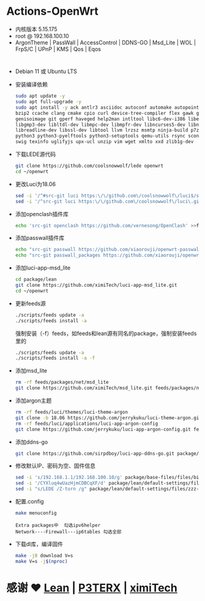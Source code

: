 # Actions-OpenWrt

- 内核版本 5.15.175
- root  @  192.168.100.10
- ArgonTheme | PassWall | AccessControl | DDNS-GO | Msd_Lite | WOL | FrpS/C | UPnP | KMS | Qos | Eqos
#

- Debian 11 或 Ubuntu LTS
- 安装编译依赖
   ```bash
   sudo apt update -y
   sudo apt full-upgrade -y
   sudo apt install -y ack antlr3 asciidoc autoconf automake autopoint binutils bison build-essential \
   bzip2 ccache clang cmake cpio curl device-tree-compiler flex gawk gcc-multilib g++-multilib gettext \
   genisoimage git gperf haveged help2man intltool libc6-dev-i386 libelf-dev libfuse-dev libglib2.0-dev \
   libgmp3-dev libltdl-dev libmpc-dev libmpfr-dev libncurses5-dev libncursesw5-dev libpython3-dev \
   libreadline-dev libssl-dev libtool llvm lrzsz msmtp ninja-build p7zip p7zip-full patch pkgconf \
   python3 python3-pyelftools python3-setuptools qemu-utils rsync scons squashfs-tools subversion \
   swig texinfo uglifyjs upx-ucl unzip vim wget xmlto xxd zlib1g-dev
   ```

- 下载LEDE源代码
   ```bash
   git clone https://github.com/coolsnowwolf/lede openwrt
   cd ~/openwrt
   ```
   
- 更改Luci为18.06
   ```bash
   sed -i '/^#src-git luci https:\/\/github.com\/coolsnowwolf\/luci$/s/^#//' feeds.conf.default
   sed -i '/^src-git luci https:\/\/github.com\/coolsnowwolf\/luci\.git;openwrt-23\.05$/s/^/#/' feeds.conf.default
   ```
   
- 添加openclash插件库
   ```bash
   echo 'src-git openclash https://github.com/vernesong/OpenClash' >>feeds.conf.default
   ```

- 添加passwall插件库
   ```bash
   echo "src-git passwall https://github.com/xiaorouji/openwrt-passwall.git;main" >> "feeds.conf.default"
   echo "src-git passwall_packages https://github.com/xiaorouji/openwrt-passwall-packages.git;main" >> "feeds.conf.default"
   ```

- 添加luci-app-msd_lite
  ```bash
  cd package/lean
  git clone https://github.com/ximiTech/luci-app-msd_lite.git
  cd ~/openwrt
  ```

- 更新feeds源
  ```bash
  ./scripts/feeds update -a
  ./scripts/feeds install -a
  ```
  强制安装（-f）feeds，如feeds和lean源有同名的package，强制安装feeds里的
  ```bash
  ./scripts/feeds update -a
  ./scripts/feeds install -a -f 
  ```

- 添加msd_lite
  ```bash
  rm -rf feeds/packages/net/msd_lite
  git clone https://github.com/ximiTech/msd_lite.git feeds/packages/net/msd_lite
  ```

- 添加argon主题
  ```bash
  rm -rf feeds/luci/themes/luci-theme-argon
  git clone -b 18.06 https://github.com/jerrykuku/luci-theme-argon.git feeds/luci/themes/luci-theme-argon
  rm -rf feeds/luci/applications/luci-app-argon-config
  git clone https://github.com/jerrykuku/luci-app-argon-config.git feeds/luci/applications/luci-app-argon-config
  ```

- 添加ddns-go
  ```bash
  git clone https://github.com/sirpdboy/luci-app-ddns-go.git package/ddns-go
  ```

- 修改默认IP、密码为空、固件信息
  ```bash
  sed -i 's/192.168.1.1/192.168.100.10/g' package/base-files/files/bin/config_generate
  sed -i '/CYXluq4wUazHjmCDBCqXF/d' package/lean/default-settings/files/zzz-default-settings
  sed -i "s/LEDE /Z-turn /g" package/lean/default-settings/files/zzz-default-settings
  ```

- 配置.config
  ```bash
  make menuconfig
  ```
  ```
  Extra packages中  勾选ipv6helper
  Network----Firewall---ip6tables 勾选全部
  ```
  
- 下载dl库，编译固件
  ```bash
  make -j8 download V=s
  make V=s -j$(nproc)
  ```

#
# 感谢 ❤️  [Lean](https://github.com/coolsnowwolf/lede) |  [P3TERX](https://github.com/P3TERX/Actions-OpenWrt)  |  [ximiTech ](https://github.com/ximiTech)

